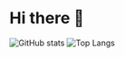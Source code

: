 # Hi there 👋
![GitHub stats](https://github-readme-stats.vercel.app/api?username=fukemy&show_icons=true&theme=ambient_gradient)
![Top Langs](https://github-readme-stats.vercel.app/api/top-langs/?username=fukemy&layout=compact)
<!--
**fukemy/fukemy** is a ✨ _special_ ✨ repository because its `README.md` (this file) appears on your GitHub profile.

Here are some ideas to get you started:

- 🔭 I’m currently working on ...
- 🌱 I’m currently learning ...
- 👯 I’m looking to collaborate on ...
- 🤔 I’m looking for help with ...
- 💬 Ask me about ...
- 📫 How to reach me: ...
- 😄 Pronouns: ...
- ⚡ Fun fact: ...
-->
